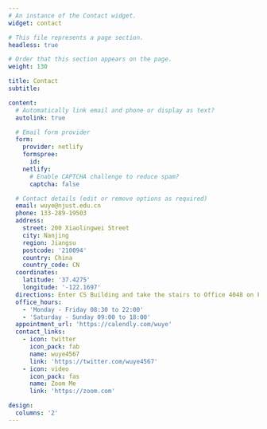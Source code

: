 ```yaml
---
# An instance of the Contact widget.
widget: contact

# This file represents a page section.
headless: true

# Order that this section appears on the page.
weight: 130

title: Contact
subtitle:

content:
  # Automatically link email and phone or display as text?
  autolink: true

  # Email form provider
  form:
    provider: netlify
    formspree:
      id:
    netlify:
      # Enable CAPTCHA challenge to reduce spam?
      captcha: false

  # Contact details (edit or remove options as required)
  email: wuye@njust.edu.cn
  phone: 133-289-19503
  address:
    street: 200 Xiaolingwei Street
    city: Nanjing
    region: Jiangsu
    postcode: '210094'
    country: China
    country_code: CN
  coordinates:
    latitude: '37.4275'
    longitude: '-122.1697'
  directions: Enter CS Building and take the stairs to Office 4048 on Floor 4
  office_hours:
    - 'Monday - Friday 08:30 to 22:00'
    - 'Saturday - Sunday 09:00 to 18:00'
  appointment_url: 'https://calendly.com/wuye'
  contact_links:
    - icon: twitter
      icon_pack: fab
      name: wuye4567
      link: 'https://twitter.com/wuye4567'
    - icon: video
      icon_pack: fas
      name: Zoom Me
      link: 'https://zoom.com'

design:
  columns: '2'
---
```

